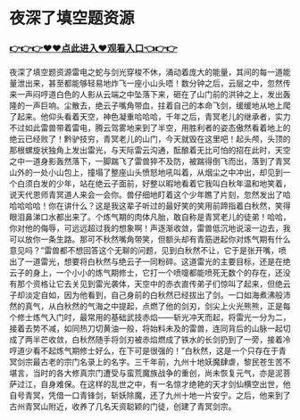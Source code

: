 # 夜深了填空题资源

### <a href="https://github.com/hytripu/bgfr">👉👉👉♥♥点此进入♥观看入口👈👉👉</a>



夜深了填空题资源雷电之蛇与剑光穿梭不休，涌动着庞大的能量，其间的每一道能量泄出来，甚至都能够轻易地炸飞一座小山头唔！数分钟之后，云层之中，忽然传来一声闷哼道白色的人影从云端之中坠落下来，砸在了山门前的洪钟之上，发出轰隆的一声巨响。尘散去，绝云子嘴角带血，拄着自己的本命飞剑，缓缓地从地上爬了起来。他仰头看着天空，神色凝重哈哈哈，千年之后，青冥老儿的继承者，实力不过如此雷兽带着雷电，腾云驾雾地来到了半空，用胜利者的姿态傲然看着地上的绝云已经败了！黔驴技穷，青冥老儿的山门，今天就毁在这里吧！起头颅，头顶的那根螺旋状独角上发出雷光，与天际雷云沟通，酝酿着无比可怕的招在此时，天空之中一道身影轰然落下，一脚踹飞了雷兽猝不及防，被踹得倒飞而出，落到了青冥山外的一处小山包上，撞塌了整座山头愤怒地吼叫着，从烟尘之中冲出，却见到一个白须白发的少年，站在绝云子面前，好整以暇地看着它我叫白秋年温和地笑着，说天代恩师青冥道人来会一会你。兽仔细地盯着这个少年瞧了片刻，忽然发出了哈哈哈哈哈！你在讲什么？这是我这辈子听过的最好笑的笑用前蹄指着白秋然，笑得眼泪鼻涕口水都出来了。个炼气期的肉体凡胎，敢自称是青冥老儿的徒弟！哈哈，你对他的侮辱，可远远超过我的想象啊！声逐渐收敛，雷兽低沉地说滚一边去，我可以放你一条生路。那可不秋然嘴角带笑，但额头却有青筋迸起你对炼气期有什么意见吗？”雷兽都不想回答这个无聊的问题，见到白秋然不让，它于是张开嘴，喷出了一道雷光，想要将白秋然与绝云子一同粉碎。这道雷光的主要目标，还是在绝云子的身上，一个小小的炼气期修士，它打一个喷嚏都能喷死无数个的存在，还没有那个资格让它去关见到雷光袭体，天空中的赤衣直传弟子们惊叫了起来，但绝云子却淡定自如，因为他看到，自己身前的白秋然已经拔出了剑。一口如海煮沸般沛然的真气，从白秋然的气海之中提起，点燃了他的剑刃，剑尖上火光熊熊，正是每个修士炼气入门时，最常用的基础武技赤焰——斩光冲天而起，将雷光一分为二，接着去势不减，如同热刀切黄油一般，将始料未及的雷兽，连同背后的山脉一起切成了两半芒收敛，白秋然随手将剑刃被赤焰燃成了铁水的长剑扔到了一旁，接着冷哼道少看不起炼气期修士好么，在下可是很强的！”白秋然，这是一个只存在于青冥剑宗最古老的宗门名录上的名字。三千年前，九州十地妖魔肆虐，黎民苍生苦不堪言，当时的各大修真宗门遭受与蛮荒魔族战争的重创，尚未恢复元气，亦是泥菩萨过江，自身难保。在这样的乱世之中，有一名惊才绝艳的天才剑仙横空出世，他自号青冥，凭借一口青锋剑，斩妖除魔，还了九州十地一片安宁。之后，他来到了古州青冥山附近，收养了几名天资聪颖的门徒，创建了青冥剑宗。
